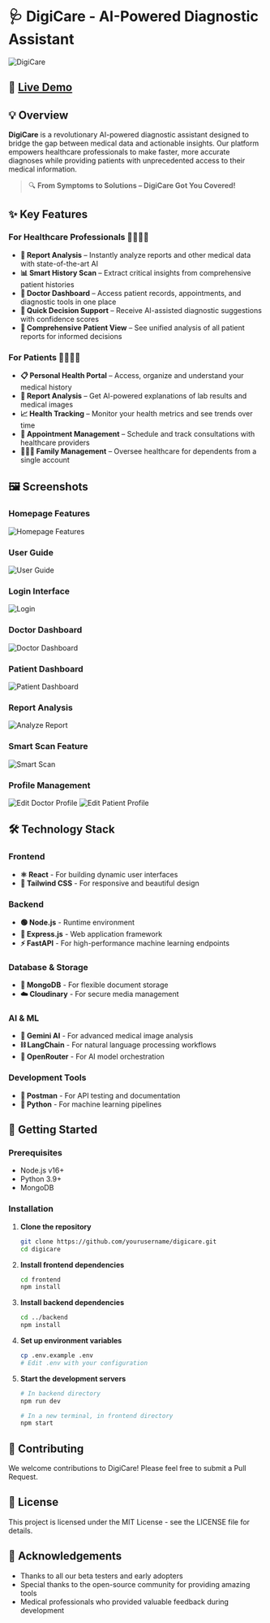 # 🩺 DigiCare - AI-Powered Diagnostic Assistant

![DigiCare](https://res.cloudinary.com/db0hwxbsc/image/upload/v1744350551/Screenshot_2025-04-11_111209_ooi6fu.png)

## 🚀 [Live Demo](https://digi-care-hack-mol6-0.vercel.app/)

## 💡 Overview

**DigiCare** is a revolutionary AI-powered diagnostic assistant designed to bridge the gap between medical data and actionable insights. Our platform empowers healthcare professionals to make faster, more accurate diagnoses while providing patients with unprecedented access to their medical information.

> 🔍 **From Symptoms to Solutions – DigiCare Got You Covered!**

## ✨ Key Features

### For Healthcare Professionals 👨‍⚕️👩‍⚕️

- **🧠 Report Analysis** – Instantly analyze reports and other medical data with state-of-the-art AI
- **📊 Smart History Scan** – Extract critical insights from comprehensive patient histories
- **🏥 Doctor Dashboard** – Access patient records, appointments, and diagnostic tools in one place
- **📱 Quick Decision Support** – Receive AI-assisted diagnostic suggestions with confidence scores
- **📑 Comprehensive Patient View** – See unified analysis of all patient reports for informed decisions

### For Patients 👨‍👩‍👧‍👦

- **📋 Personal Health Portal** – Access, organize and understand your medical history
- **🔬 Report Analysis** – Get AI-powered explanations of lab results and medical images
- **📈 Health Tracking** – Monitor your health metrics and see trends over time
- **📆 Appointment Management** – Schedule and track consultations with healthcare providers
- **👨‍👩‍👧 Family Management** – Oversee healthcare for dependents from a single account

## 🖼️ Screenshots

### Homepage Features
![Homepage Features](https://res.cloudinary.com/db0hwxbsc/image/upload/v1744357212/Screenshot_2025-04-11_121744_tk2oir.png)

### User Guide
![User Guide](https://res.cloudinary.com/db0hwxbsc/image/upload/v1744357291/Screenshot_2025-04-11_131058_m0d0ya.png)

### Login Interface
![Login](https://res.cloudinary.com/db0hwxbsc/image/upload/v1744353888/Screenshot_2025-04-11_121424_ipq5nc.png)

### Doctor Dashboard
![Doctor Dashboard](https://res.cloudinary.com/db0hwxbsc/image/upload/v1744350915/Screenshot_2025-04-11_112459_pem3av.png)

### Patient Dashboard
![Patient Dashboard](https://res.cloudinary.com/db0hwxbsc/image/upload/v1744353803/Screenshot_2025-04-11_121304_vtpws2.png)

### Report Analysis
![Analyze Report](https://res.cloudinary.com/db0hwxbsc/image/upload/v1744353613/Screenshot_2025-04-11_120940_kusxvq.png)

### Smart Scan Feature
![Smart Scan](https://res.cloudinary.com/db0hwxbsc/image/upload/v1744357395/Screenshot_2025-04-11_131247_cm9nck.png)

### Profile Management
![Edit Doctor Profile](https://res.cloudinary.com/db0hwxbsc/image/upload/v1744351052/Screenshot_2025-04-11_112654_rshnu8.png)
![Edit Patient Profile](https://res.cloudinary.com/db0hwxbsc/image/upload/v1744357551/Screenshot_2025-04-11_131525_umerbe.png)

## 🛠️ Technology Stack

### Frontend
- **⚛️ React** - For building dynamic user interfaces
- **🎨 Tailwind CSS** - For responsive and beautiful design

### Backend
- **🟢 Node.js** - Runtime environment
- **🚂 Express.js** - Web application framework
- **⚡ FastAPI** - For high-performance machine learning endpoints

### Database & Storage
- **🍃 MongoDB** - For flexible document storage
- **☁️ Cloudinary** - For secure media management

### AI & ML
- **🧠 Gemini AI** - For advanced medical image analysis
- **⛓️ LangChain** - For natural language processing workflows
- **🔄 OpenRouter** - For AI model orchestration

### Development Tools
- **📮 Postman** - For API testing and documentation
- **🐍 Python** - For machine learning pipelines

## 🚀 Getting Started

### Prerequisites
- Node.js v16+
- Python 3.9+
- MongoDB

### Installation

1. **Clone the repository**
   ```bash
   git clone https://github.com/yourusername/digicare.git
   cd digicare
   ```

2. **Install frontend dependencies**
   ```bash
   cd frontend
   npm install
   ```

3. **Install backend dependencies**
   ```bash
   cd ../backend
   npm install
   ```

4. **Set up environment variables**
   ```bash
   cp .env.example .env
   # Edit .env with your configuration
   ```

5. **Start the development servers**
   ```bash
   # In backend directory
   npm run dev
   
   # In a new terminal, in frontend directory
   npm start
   ```

## 🤝 Contributing

We welcome contributions to DigiCare! Please feel free to submit a Pull Request.

## 📝 License

This project is licensed under the MIT License - see the LICENSE file for details.

## 🙏 Acknowledgements

- Thanks to all our beta testers and early adopters
- Special thanks to the open-source community for providing amazing tools
- Medical professionals who provided valuable feedback during development
